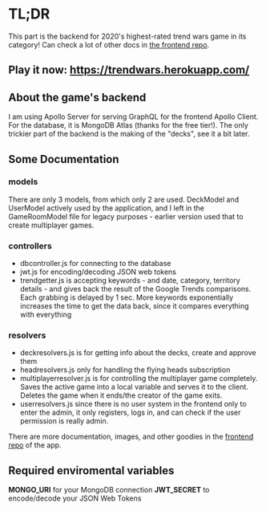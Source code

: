# TL;DR
This part is the backend for 2020's highest-rated trend wars game in its category! Can check a lot of other docs in [the frontend repo](https://github.com/Dhadhazi/trend-wars-frontend).

## Play it now: <https://trendwars.herokuapp.com/>

## About the game's backend
I am using Apollo Server for serving GraphQL for the frontend Apollo Client. For the database, it is MongoDB Atlas (thanks for the free tier!). The only trickier part of the backend is the making of the "decks", see it a bit later.

## Some Documentation

### models
There are only 3 models, from which only 2 are used. DeckModel and UserModel actively used by the application, and I left in the GameRoomModel file for legacy purposes - earlier version used that to create multiplayer games.

### controllers
- dbcontroller.js for connecting to the database
- jwt.js for encoding/decoding JSON web tokens
- trendgetter.js is accepting keywords - and date, category, territory details - and gives back the result of the Google Trends comparisons. Each grabbing is delayed by 1 sec. More keywords exponentially increases the time to get the data back, since it compares everything with everything

### resolvers
- deckresolvers.js is for getting info about the decks, create and approve them
- headresolvers.js only for handling the flying heads subscription
- multiplayerresolver.js is for controlling the multiplayer game completely. Saves the active game into a local variable and serves it to the client. Deletes the game when it ends/the creator of the game exits.
- userresolvers.js since there is no user system in the frontend only to enter the admin, it only registers, logs in, and can check if the user permission is really admin.

There are more documentation, images, and other goodies in the [frontend repo](https://github.com/Dhadhazi/trend-wars-frontend) of the app.

## Required enviromental variables
**MONGO_URI** for your MongoDB connection
**JWT_SECRET** to encode/decode your JSON Web Tokens
